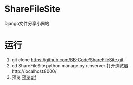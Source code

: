 # ShareFileSite
Django文件分享小网站

# 运行
1. git clone https://github.com/BB-Code/ShareFileSite.git
2. cd ShareFileSite 
   python manage.py runserver
   打开浏览器 http://localhost:8000/
3. 预览
[预览gif](http://oz3a870bn.bkt.clouddn.com/gifupload.gif)